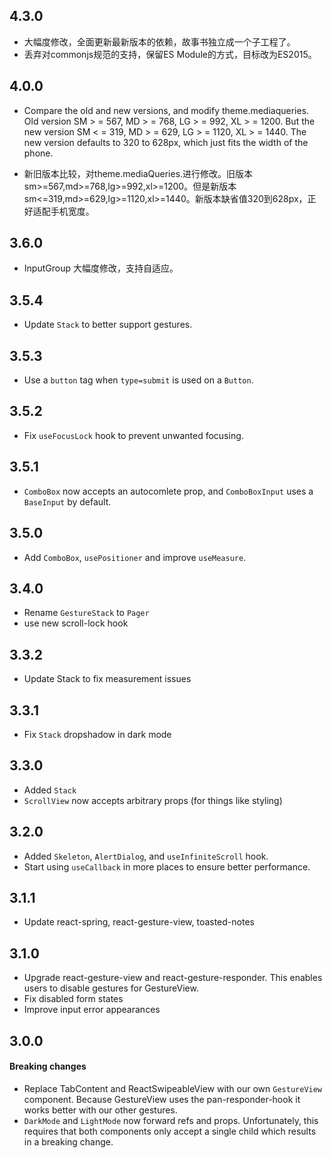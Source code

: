 ## 4.3.0
- 大幅度修改，全面更新最新版本的依赖，故事书独立成一个子工程了。
- 丢弃对commonjs规范的支持，保留ES Module的方式，目标改为ES2015。
## 4.0.0
- Compare the old and new versions, and modify theme.mediaqueries. Old version SM > = 567, MD > = 768, LG > = 992, XL > = 1200. But the new version SM < = 319, MD > = 629, LG > = 1120, XL > = 1440. The new version defaults to 320 to 628px, which just fits the width of the phone.

- 新旧版本比较，对theme.mediaQueries.进行修改。旧版本sm>=567,md>=768,lg>=992,xl>=1200。但是新版本sm<=319,md>=629,lg>=1120,xl>=1440。新版本缺省值320到628px，正好适配手机宽度。
## 3.6.0
- InputGroup 大幅度修改，支持自适应。
## 3.5.4

- Update `Stack` to better support gestures.

## 3.5.3

- Use a `button` tag when `type=submit` is used on a `Button`.

## 3.5.2

- Fix `useFocusLock` hook to prevent unwanted focusing.

## 3.5.1

- `ComboBox` now accepts an autocomlete prop, and `ComboBoxInput` uses a `BaseInput` by default.

## 3.5.0

- Add `ComboBox`, `usePositioner` and improve `useMeasure`.

## 3.4.0

- Rename `GestureStack` to `Pager`
- use new scroll-lock hook

## 3.3.2

- Update Stack to fix measurement issues

## 3.3.1

- Fix `Stack` dropshadow in dark mode

## 3.3.0

- Added `Stack`
- `ScrollView` now accepts arbitrary props (for things like styling)

## 3.2.0

- Added `Skeleton`, `AlertDialog`, and `useInfiniteScroll` hook.
- Start using `useCallback` in more places to ensure better performance.

## 3.1.1

- Update react-spring, react-gesture-view, toasted-notes

## 3.1.0

- Upgrade react-gesture-view and react-gesture-responder. This enables users to disable gestures for GestureView.
- Fix disabled form states
- Improve input error appearances

## 3.0.0

#### Breaking changes

- Replace TabContent and ReactSwipeableView with our own `GestureView` component. Because GestureView uses the pan-responder-hook it works better with our other gestures.
- `DarkMode` and `LightMode` now forward refs and props. Unfortunately, this requires that both components only accept a single child which results in a breaking change.
